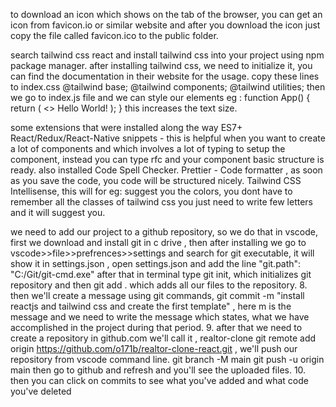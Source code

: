 to download an icon which shows on the tab of the browser, you can get an icon from favicon.io or similar website and after you download the icon just copy the file called favicon.ico to the public folder.

search tailwind css react and install tailwind css into your project using npm package manager.
after installing tailwind css, we need to initialize it, you can find the documentation in their website for the usage.
copy these lines to index.css @tailwind base; @tailwind components; @tailwind utilities;
then we go to index.js file and we can style our elements eg : function App() { return ( <> Hello World! ); } this increases the text size. 

 some extensions that were installed along the way ES7+ React/Redux/React-Native snippets - this is helpful when you want to create a lot of components and which involves a lot of typing to setup the component, instead you can type rfc and your component basic structure is ready. also installed Code Spell Checker. Prettier - Code formatter , as soon as you save the code, you code will be structured nicely. Tailwind CSS Intellisense, this will for eg: suggest you the colors, you dont have to remember all the classes of tailwind css you just need to write few letters and it will suggest you. 
 
  we need to add our project to a github repository, so we do that in vscode, first we download and install git in c drive , then after installing we go to vscode>>file>>prefrences>>settings and search for git executable, it will show it in settings.json , open settings.json and add the line "git.path": "C:/Git/git-cmd.exe" after that in terminal type git init, which initializes git repository and then git add . which adds all our files to the repository. 8. then we'll create a message using git commands, git commit -m "install reactjs and tailwind css and create the first template" , here m is the message and we need to write the message which states, what we have accomplished in the project during that period. 9. after that we need to create a repository in github.com we'll call it , realtor-clone git remote add origin https://github.com/o171b/realtor-clone-react.git , we'll push our repository from vscode command line. git branch -M main git push -u origin main then go to github and refresh and you'll see the uploaded files. 10. then you can click on commits to see what you've added and what code you've deleted